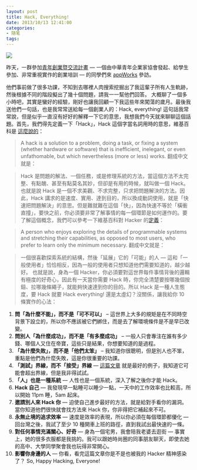 ```yaml
---
layout: post
title: Hack, Everything!
date: 2013/10/13 12:41:00
categories: 
- 随笔
tags: 
---
```


![][1] 

昨天，一群參加[青年創業暨交流計畫](http://www.cyea.tw/yee.php) — 一個由中華青年企業家協會發起、給學生參加、非常重視實作的創業培訓 — 的同學們來 [appWorks](http://appworks.tw/) 參訪。

他們事前做了很多功課，不知到去哪裡人肉搜索挖掘出了我這輩子所有人生軌跡，然後根據不同的階段擬出了幾十個問題，請我一一幫他們回答。 大概聊了一個多小時吧，其實是蠻好的經驗，剛好也讓我回顧一下我這些年來闖蕩的歲月。最後我送他們一句話，也是我常常送給每一個創業人的：Hack, everything! 這句話我常常說，但是似乎一直沒有好好的解釋一下它的意思，我想我們今天就來聊聊這個話題。首先，我們得先定義一下「Hack」，Hack 這個字當名詞用時的意思，維基百科是 [這麼說的](http://en.wikipedia.org/wiki/Hack_(computer_science)#In_computer_science)： 

> A hack is a solution to a problem, doing a task, or fixing a system (whether hardware or software) that is inefficient, inelegant, or even unfathomable, but which nevertheless (more or less) works. 翻成中文就是： 

> Hack 是問題的解法、一個任務，或是修理系統的方法，當這個方法不太完整、有點醜、甚至有點莫名其妙，但卻是有用的時候，就叫做一個 Hack。 也就是說 Hack 是一個不求美觀、不求完整，只求把問題解決的方法。因此，Hack 講求的是速度、實用、達到目的，所以換成動詞使用，就是「快速把問題解決」的意思。但是難就難在這個「快」，因為快速不等於「橫衝直撞」，要快之前，你必須要非常了解事情的每一個環節是如何運作的。要了解這個概念，我們可以參考一下維基百科對 Hacker 的<a href="http://en.wikipedia.org/wiki/Hack_(programmer_subculture)#Definition" target="_blank">定義</a>： 

> A person who enjoys exploring the details of programmable systems and stretching their capabilities, as opposed to most users, who prefer to learn only the minimum necessary. 翻成中文就是： 

> 一個很喜歡探索系統的結構，然後「延展」它的「可能」的人 — 這和「一般使用者」恰恰相反，因為一般的使用者只想知道他們需要知道的，越少越好。 也就是說，身為一個 Hacker，你必須要對這世界每件事情背後的邏輯有極度的好奇心，因此有一天當你需要 Hack 時，你完全清楚要按哪幾個按鈕、拉哪幾條繩子，就能夠快速達到你的目的。所以 Hack 是一種人生態度，要 Hack 就要 Hack everything! 還是太虛幻？沒關係，讓我給你 10 條實作的心法： 

1.  **問「為什麼不能」，而不是「可不可以」** – 這世界上大多的規矩是在不同時空背景下設立的，所以你不應該被它們綁住，而是去了解環境條件是不是早已改變。
2.  **問別人「為什麼成功」，而不是「有多麼成功」** – 一般人只會專注在誰有多少錢、哪個人又住在帝寶，這些只是結果，你想要知道的是過程。
3.  **「為什麼失敗」，而不是「他們太笨」** – 我知道你很聰明，但是別人也不笨，重點是他們為什麼失敗，這是你很重要的功課。
4.  **「測試」界線，而不「接受」界線** — [這篇文章](http://mrjamie.cc/2011/05/11/screw-you-gianfranco-lanci/) 就是最好的例子，我知道它可能會超出界線，但是我非得試試。
5.  **「人」也是一種系統** — 人性也是一個系統，深入了解之後你才能 Hack。
6.  **Hack 自己** — 我發現早一點睡可以睡少一點，一天中的工作效率也比較高，所以開始 11pm 睡，5am 起床。
7.  **邀請別人來 Hack 你** — 迫使自己進步最好的方法，就是給對手看你的漏洞。當你知道他們很快就會找方法來 Hack 你，你非得把它補起來不可。
8.  **永無止境的追求效率** — 速度是效率的表現，所以你必須在每個環節都優化 — 回台灣之後，我試了至少 10 種開車上班的路徑，直到我試出最快速的一條。
9.  **對任何事情充滿關心、好奇** — 身為一個宅男，我會陪我老婆去逛街 — 事實上，她的很多衣服都是我挑的。我可以跟她時尚圈的同事朋友聊天，即使去她的高中、大學同學聚會我也玩得非常開心。
10. **影響你身邊的人** — 你看，看完這篇文章你是不是也被我的 Hacker 精神感染了？ So, Happy Hacking, Everyone!

[1]: http://ww1.sinaimg.cn/large/006tNc79gw1f511ak7o53j30fa0bewg3

